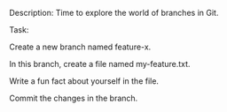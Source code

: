 Description: Time to explore the world of branches in Git.

Task:

Create a new branch named feature-x.

In this branch, create a file named my-feature.txt.

Write a fun fact about yourself in the file.

Commit the changes in the branch.
